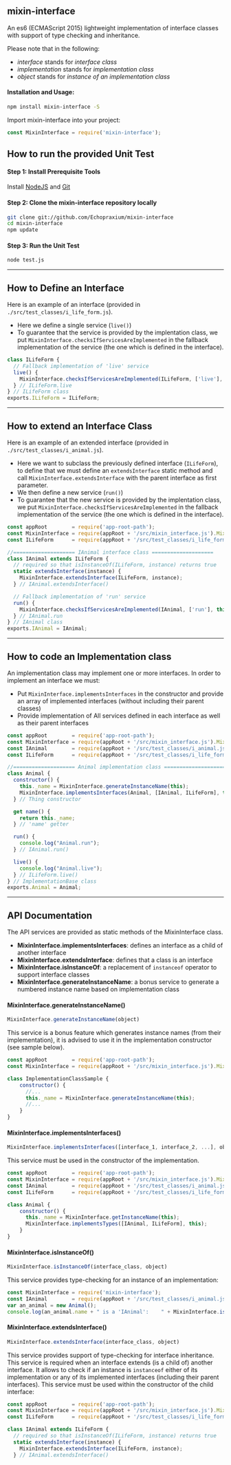 ## mixin-interface

An es6 (ECMAScript 2015) lightweight implementation of interface classes with support of type checking and inheritance.

Please note that in the following:
* _interface_ stands for _interface class_
* _implementation_ stands for _implementation class_
* _object_ stands for _instance of an implementation class_

#### Installation and Usage:

```bash
npm install mixin-interface -S
```

Import mixin-interface into your project:

```javascript
const MixinInterface = require('mixin-interface');
```

## How to run the provided Unit Test
#### Step 1: Install Prerequisite Tools
Install [NodeJS](https://nodejs.org/en/) and [Git](https://git-scm.com/)

#### Step 2: Clone the mixin-interface repository locally
```bash
git clone git://github.com/Echopraxium/mixin-interface
cd mixin-interface
npm update
```

#### Step 3: Run the Unit Test
```bash
node test.js
```
- - - -
## How to Define an Interface
Here is an example of an interface (provided in `./src/test_classes/i_life_form.js`). 
* Here we define a single service (`live()`) 
* To guarantee that the service is provided by the implentation class, we put `MixinInterface.checksIfServicesAreImplemented` in the fallback implementation of the service (the one which is defined in the interface).
```javascript
class ILifeForm {
  // Fallback implementation of 'live' service
  live() {
	MixinInterface.checksIfServicesAreImplemented(ILifeForm, ['live'], this);
  } // ILifeForm.live
} // ILifeForm class
exports.ILifeForm = ILifeForm;
```
- - - -
## How to extend an Interface Class
Here is an example of an extended interface (provided in `./src/test_classes/i_animal.js`). 
* Here we want to subclass the previously defined interface (`ILifeForm`), to define that we must define an `extendsInterface` static method and call `MixinInterface.extendsInterface` with the parent interface as first parameter.
* We then define a new service (`run()`) 
* To guarantee that the new service is provided by the implentation class, we put `MixinInterface.checksIfServicesAreImplemented` in the fallback implementation of the service (the one which is defined in the interface).
```javascript
const appRoot        = require('app-root-path');
const MixinInterface = require(appRoot + '/src/mixin_interface.js').MixinInterface;
const ILifeForm      = require(appRoot + '/src/test_classes/i_life_form.js').ILifeForm;

//==================== IAnimal interface class ====================
class IAnimal extends ILifeForm {
  // required so that isInstanceOf(ILifeForm, instance) returns true
  static extendsInterface(instance) {
    MixinInterface.extendsInterface(ILifeForm, instance);
  } // IAnimal.extendsInterface()

  // Fallback implementation of 'run' service
  run() {
	MixinInterface.checksIfServicesAreImplemented(IAnimal, ['run'], this);
  } // IAnimal.run
} // IAnimal class
exports.IAnimal = IAnimal;
```
- - - -
## How to code an Implementation class
An implementation class may implement one or more interfaces. In order to implement an interface we must:
* Put `MixinInterface.implementsInterfaces` in the constructor and provide an array of implemented interfaces (without including their parent classes)
* Provide implementation of All services defined in each interface as well as their parent interfaces
```javascript
const appRoot        = require('app-root-path');
const MixinInterface = require(appRoot + '/src/mixin_interface.js').MixinInterface;
const IAnimal        = require(appRoot + '/src/test_classes/i_animal.js').IAnimal;
const ILifeForm      = require(appRoot + '/src/test_classes/i_life_form.js').ILifeForm;

//==================== Animal implementation class ====================
class Animal {
  constructor() {
    this._name = MixinInterface.generateInstanceName(this);
    MixinInterface.implementsInterfaces(Animal, [IAnimal, ILifeForm], this);
  } // Thing constructor

  get name() {
    return this._name;
  } // 'name' getter

  run() {
    console.log("Animal.run");
  } // IAnimal.run()

  live() {
    console.log("Animal.live");
  } // ILifeForm.live()
} // ImplementationBase class
exports.Animal = Animal;
```
- - - -
## API Documentation
The API services are provided as static methods of the MixinInterface class.
* **MixinInterface.implementsInterfaces**: defines an interface as a child of another interface
* **MixinInterface.extendsInterface**: defines that a class is an interface
* **MixinInterface.isInstanceOf**: a replacement of `instanceof` operator to support interface classes
* **MixinInterface.generateInstanceName**: a bonus service to generate a numbered instance name based on implementation class

#### MixinInterface.generateInstanceName()
```javascript
MixinInterface.generateInstanceName(object)
```
This service is a bonus feature which generates instance names (from their implementation), it is advised to use it in the implementation constructor (see sample below).

```javascript
const appRoot        = require('app-root-path');
const MixinInterface = require(appRoot + '/src/mixin_interface.js').MixinInterface;

class ImplementationClassSample {
	constructor() {
	  //...
      this._name = MixinInterface.generateInstanceName(this);
	  //...
	}
}
```

#### MixinInterface.implementsInterfaces()
```javascript
MixinInterface.implementsInterfaces([interface_1, interface_2, ...], object)
```
This service must be used in the constructor of the implementation.

```javascript
const appRoot        = require('app-root-path');
const MixinInterface = require(appRoot + '/src/mixin_interface.js').MixinInterface;
const IAnimal        = require(appRoot + '/src/test_classes/i_animal.js').IAnimal;
const ILifeForm      = require(appRoot + '/src/test_classes/i_life_form.js').ILifeForm;

class Animal {
	constructor() {
      this._name = MixinInterface.getInstanceName(this);
      MixinInterface.implementsTypes([IAnimal, ILifeForm], this);
	}
}
```

#### MixinInterface.isInstanceOf()
```javascript
MixinInterface.isInstanceOf(interface_class, object)
```
This service provides type-checking for an instance of an implementation:

```javascript
const MixinInterface = require('mixin-interface');
const IAnimal        = require(appRoot + '/src/test_classes/i_animal.js').IAnimal;
var an_animal = new Animal();
console.log(an_animal.name + " is a 'IAnimal':    " + MixinInterface.isInstanceOf(IAnimal, an_animal))
```

#### MixinInterface.extendsInterface()
```javascript
MixinInterface.extendsInterface(interface_class, object)
```
This service provides support of type-checking for interface inheritance. This service is required when an interface extends (is a child of) another interface. It allows to check if an instance is `instanceof` either of its implementation or any of its implemented interfaces (including their parent interfaces).
This service must be used within the constructor of the child interface:

```javascript
const appRoot        = require('app-root-path');
const MixinInterface = require(appRoot + '/src/mixin_interface.js').MixinInterface;
const ILifeForm      = require(appRoot + '/src/test_classes/i_life_form.js').ILifeForm;

class IAnimal extends ILifeForm {
  // required so that isInstanceOf(ILifeForm, instance) returns true
  static extendsInterface(instance) {
    MixinInterface.extendsInterface(ILifeForm, instance);
  } // IAnimal.extendsInterface()
```
